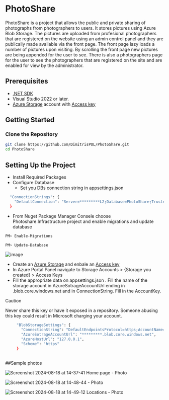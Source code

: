 # PhotoShare

PhotoShare is a project that allows the public and private sharing of photographs from photographers to users. It stores pictures using Azure Blob Storage. The pictures are uploaded from profesional photographers that are registered on the website using an admin control panel and they are publically made available via the front page. The front page lazy loads a number of pictures upon visiting. By scrolling the front page new pictures are being appended for the user to see. There is also a photographers page for the user to see the photographers that are registered on the site and are enabled for view by the administrator. 

## Prerequisites

- [.NET SDK](https://dotnet.microsoft.com/download)
- Visual Studio 2022 or later.
- [Azure Storage](https://learn.microsoft.com/en-us/azure/storage/common/storage-account-create?tabs=azure-portal) account with [Access key](https://learn.microsoft.com/en-us/azure/storage/common/storage-account-keys-manage?tabs=azure-portal)


## Getting Started

### Clone the Repository

```bash
git clone https://github.com/DimitrisPOL/PhotoShare.git
cd PhotoShare

```

## Setting Up the Project
- Install Required Packages
- Configure Database
  -  Set you DBs connection string in appsettings.json
```bash
  "ConnectionStrings": {
    "DefaultConnection": "Server=*********L2;Database=PhotoShare;Trusted_Connection=True;TrustServerCertificate=True;MultipleActiveResultSets=true"
  }

```
  -  From Nuget Package Manager Consele choose Photoshare.Infrastructure project and enable migrations and update database

```bash
PM> Enable-Migrations

PM> Update-Database

```

![image](https://github.com/user-attachments/assets/a56cd814-989f-4b85-8747-314578fb3186)

  - Create an [Azure Storage](https://learn.microsoft.com/en-us/azure/storage/common/storage-account-create?tabs=azure-portal) and enbale an  [Access key](https://learn.microsoft.com/en-us/azure/storage/common/storage-account-keys-manage?tabs=azure-portal)
  - In Azure Portal Panel navigate to Storage Accounts > {Storage you created} > Access Keys
  -  Fill the appropriate data on appsettings.json . Fill the name of the storage account in AzureSotrageAccountUrl ending in .blob.core.windows.net and in ConnectionString. Fill in the AccountKey. 
> [!CAUTION]
> Never share this key or have it exposed in a repository. Someone abusing this key could result in Microsoft charging your account.

 ```bash
      "BlobStorageSettings": {
        "ConnectionString": "DefaultEndpointsProtocol=https;AccountName=*************;AccountKey=***********************;EndpointSuffix=core.windows.net",
        "AzureSotrageAccountUrl": "*********.blob.core.windows.net",
        "AzureHostUrl": "127.0.0.1",
        "Scheme": "https"
      }
  
  ```

##Sample photos

![Screenshot 2024-08-18 at 14-37-41 Home page - Photo](https://github.com/user-attachments/assets/0da43dcb-16f4-4a6f-b0d6-4ce4d037bb32)



![Screenshot 2024-08-18 at 14-48-44 - Photo](https://github.com/user-attachments/assets/1fe6ad5f-3405-4428-9665-a99817d51459)



![Screenshot 2024-08-18 at 14-49-12 Locations - Photo](https://github.com/user-attachments/assets/557786f6-72e5-4f0f-b190-554a47c14f78)









